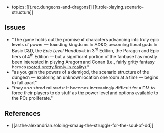 
- topics: [[t.rec.dungeons-and-dragons]] [[t.role-playing.scenario-structure]]

## Issues

- "The game holds out the promise of characters advancing into truly epic levels of power — founding kingdoms in AD&D, becoming literal gods in Basic D&D, the _Epic Level Handbook_ in 3<sup>rd</sup> Edition, the Paragon and Epic tiers of 4<sup>th</sup> Edition — but a significant portion of the fanbase has mostly been interested in playing Aragorn and Conan (i.e., fairly gritty fantasy heroes [rooted pretty firmly in reality](https://thealexandrian.net/wordpress/587/roleplaying-games/dd-calibrating-your-expectations-2))."
- "as you gain the powers of a demigod, the scenario structure of the dungeon — exploring an unknown location one room at a time — begins to fall apart"
- "they also shred railroads: It becomes increasingly difficult for a DM to force their players to do stuff as the power level and options available to the PCs proliferate."

## References

- [[ar.the-alexandrian.soloing-smaug-the-struggle-for-the-soul-of-dd]]